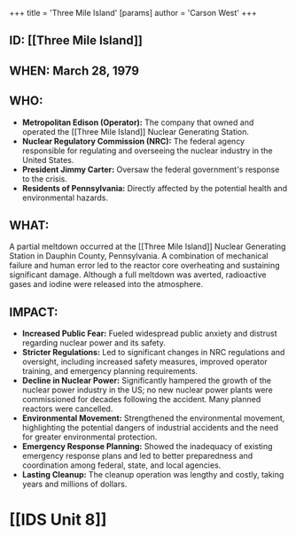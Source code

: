 +++
 title = 'Three Mile Island'
[params]
	author = 'Carson West'
+++
## ID: [[Three Mile Island]] 
## WHEN: March 28, 1979

## WHO:
*   **Metropolitan Edison (Operator):** The company that owned and operated the [[Three Mile Island]] Nuclear Generating Station.
*   **Nuclear Regulatory Commission (NRC):** The federal agency responsible for regulating and overseeing the nuclear industry in the United States.
*   **President Jimmy Carter:** Oversaw the federal government's response to the crisis.
*   **Residents of Pennsylvania:** Directly affected by the potential health and environmental hazards.

## WHAT:
A partial meltdown occurred at the [[Three Mile Island]] Nuclear Generating Station in Dauphin County, Pennsylvania. A combination of mechanical failure and human error led to the reactor core overheating and sustaining significant damage.  Although a full meltdown was averted, radioactive gases and iodine were released into the atmosphere.

## IMPACT:
*   **Increased Public Fear:**  Fueled widespread public anxiety and distrust regarding nuclear power and its safety.
*   **Stricter Regulations:** Led to significant changes in NRC regulations and oversight, including increased safety measures, improved operator training, and emergency planning requirements.
*   **Decline in Nuclear Power:**  Significantly hampered the growth of the nuclear power industry in the US; no new nuclear power plants were commissioned for decades following the accident. Many planned reactors were cancelled.
*   **Environmental Movement:** Strengthened the environmental movement, highlighting the potential dangers of industrial accidents and the need for greater environmental protection.
*   **Emergency Response Planning:** Showed the inadequacy of existing emergency response plans and led to better preparedness and coordination among federal, state, and local agencies.
*   **Lasting Cleanup:**  The cleanup operation was lengthy and costly, taking years and millions of dollars.

# [[IDS Unit 8]]